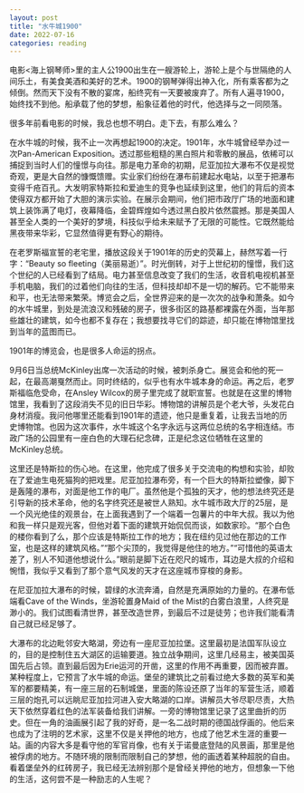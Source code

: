 ```yaml
---
layout: post
title: "水牛城1900"
date: 2022-07-16
categories: reading
---
```


电影<海上钢琴师>里的主人公1900出生在一艘游轮上，游轮上是个与世隔绝的人间乐土，有美食美酒和美好的艺术。1900的钢琴弹得出神入化，所有乘客都为之倾倒。然而天下没有不散的宴席，船终究有一天要被废弃了。所有人遍寻1900，始终找不到他。船承载了他的梦想，船象征着他的时代，他选择与之一同陨落。

很多年前看电影的时候，我总也想不明白。走下去，有那么难么？

在水牛城的时候，我不止一次再想起1900的决定。1901年，水牛城曾经举办过一次Pan-American Exposition。透过那些粗糙的黑白照片和零散的展品，依稀可以捕捉到当时人们的憧憬与向往。那是电力革命的初期，尼亚加拉大瀑布不仅是视觉奇观，更是大自然的慷慨馈赠。实业家们纷纷在瀑布前建起水电站，以至于把瀑布变得千疮百孔。大发明家特斯拉和爱迪生的竞争也延续到这里，他们的背后的资本使得双方都开始了大胆的演示实验。在展示会期间，他们把市政厅广场的地面和建筑上装饰满了电灯，夜幕降临，金碧辉煌如今透过黑白胶片依然震撼。那是美国人甚至全人类的一个美好的梦境，科技似乎给未来赋予了无限的可能性。它既然能给黑夜带来华彩，它显然值得更有野心的期待。

在老罗斯福宣誓的老宅里，播放这段关于1901年的历史的荧幕上，赫然写着一行字：“Beauty so fleeting（美丽易逝）”。时光倒转，对于上世纪初的憧憬，我们这个世纪的人已经看到了结局。电力甚至信息改变了我们的生活，收音机电视机甚至手机电脑，我们的过着他们向往的生活，但科技却却不是一切的解药。它不能带来和平，也无法带来繁荣。博览会之后，全世界迎来的是一次次的战争和萧条。如今的水牛城里，到处是流浪汉和残破的房子，很多街区的路基都裸露在外面，当年那些雄壮的建筑，如今也都不复存在；我想要找寻它们的踪迹，却只能在博物馆里找到当年的蓝图而已。

1901年的博览会，也是很多人命运的拐点。

9月6日当总统McKinley出席一次活动的时候，被刺杀身亡。展览会和他的死一起，在最高潮戛然而止。同时终结的，似乎也有水牛城本身的命运。再之后，老罗斯福临危受命，在Ansley Wilcox的房子里完成了就职宣誓。也就是在这里的博物馆里，我看到了这段消失不见的旧日华彩。博物馆的讲解员是个老大爷，头发花白身材消瘦。我问他哪里还能看到1901年的遗迹，他只是重复着，让我去当地的历史博物馆。也因为这次事件，水牛城这个名字永远与这两位总统的名字相连结。市政广场的公园里有一座白色的大理石纪念碑，正是纪念这位牺牲在这里的McKinley总统。

这里还是特斯拉的伤心地。在这里，他完成了很多关于交流电的构想和实验，却败在了爱迪生电死猫狗的把戏里。尼亚加拉瀑布旁，有一个巨大的特斯拉塑像，脚下是轰隆的瀑布，对面是他工作的电厂。虽然他是个孤独的天才，他的想法终究还是引导新的技术革命，他的名字终究还是被世人熟知。水牛城市政大厅的25层，是一个风光绝佳的观景台，在上面我遇到了一个端着一包薯片的中年大叔。我以为他和我一样只是观光客，但他对着下面的建筑开始侃侃而谈，如数家珍。“那个白色的楼你看到了么，那个应该是特斯拉工作的地方；我在纽约见过他在那边的工作室，也是这样的建筑风格。”“那个尖顶的，我觉得是他住的地方。”“可惜他的英语太差了，别人不知道他想说什么。”眼前是脚下近在咫尺的城市，耳边是大叔的介绍和惋惜，我似乎又看到了那个意气风发的天才在这座城市穿梭的身影。

在尼亚加拉大瀑布的时候，碧绿的水流奔涌，自然是充满原始的力量的。在瀑布低端看Cave of the Winds，坐游轮置身Maid of the Mist的白雾白浪里，人终究是渺小的。我们试图看清世界，甚至改造世界，到最后不过是徒劳；也许我们能看清自己就已经足够了。

大瀑布的北边毗邻安大略湖，旁边有一座尼亚加拉堡。这里最初是法国军队设立的，目的是控制住五大湖区的运输要道。独立战争期间，这里几经易主，被美国英国先后占领。直到最后因为Erie运河的开凿，这里的作用不再重要，因而被弃置。某种程度上，它预言了水牛城的命运。堡垒的建筑比之前看过绝大多数的英军和美军的都要精美，有一座三层的石制城堡，里面的陈设还原了当年的军营生活，顺着三层的炮孔可以远眺尼亚加拉河进入安大略湖的口岸。讲解员大爷尽职尽责，大热天下依然穿着红色的法军装备给我们讲解。一旁的博物馆里记录了这里曲折的历史。但在一角的油画展引起了我的好奇，是一名二战时期的德国战俘画的。他后来也成为了注明的艺术家，这里不仅是关押他的地方，也成了他艺术生涯的重要一站。画的内容大多是看守他的军官肖像，也有关于诺曼底登陆的风景画，那里是他被俘虏的地方。不随环境的限制而限制自己的梦想，他的画透着某种超脱的自由。看着堡垒外的红砖房子，我已经无法辨别那个是曾经关押他的地方，但想象一下他的生活，这何尝不是一种励志的人生呢？


